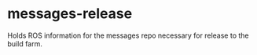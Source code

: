# messages-release

Holds ROS information for the messages repo necessary for release to the build farm.